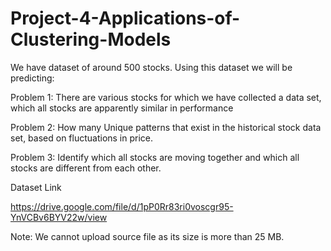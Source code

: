 # Project-4-Applications-of-Clustering-Models

We have dataset of around 500 stocks. Using this dataset we will be predicting:

Problem 1: There are various stocks for which we have collected a data set, which all stocks are apparently similar in performance

Problem 2: How many Unique patterns that exist in the historical stock data set, based on fluctuations in price.

Problem 3: Identify which all stocks are moving together and which all stocks are different from each other.

Dataset Link

https://drive.google.com/file/d/1pP0Rr83ri0voscgr95-YnVCBv6BYV22w/view 

Note: We cannot upload source file as its size is more than 25 MB.

